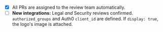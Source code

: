 - [x] All PRs are assigned to the review team automatically.
- [ ] **New integrations:** Legal _and_ Security reviews confirmed. `authorized_groups` and Auth0 `client_id` are defined. If `display: true`, the logo's image is attached.
